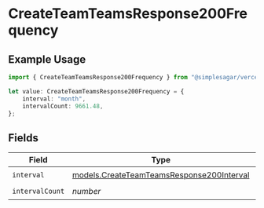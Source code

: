 # CreateTeamTeamsResponse200Frequency

## Example Usage

```typescript
import { CreateTeamTeamsResponse200Frequency } from "@simplesagar/vercel/models/createteamop.js";

let value: CreateTeamTeamsResponse200Frequency = {
    interval: "month",
    intervalCount: 9661.48,
};
```

## Fields

| Field                                                                                        | Type                                                                                         | Required                                                                                     | Description                                                                                  |
| -------------------------------------------------------------------------------------------- | -------------------------------------------------------------------------------------------- | -------------------------------------------------------------------------------------------- | -------------------------------------------------------------------------------------------- |
| `interval`                                                                                   | [models.CreateTeamTeamsResponse200Interval](../models/createteamteamsresponse200interval.md) | :heavy_check_mark:                                                                           | N/A                                                                                          |
| `intervalCount`                                                                              | *number*                                                                                     | :heavy_check_mark:                                                                           | N/A                                                                                          |